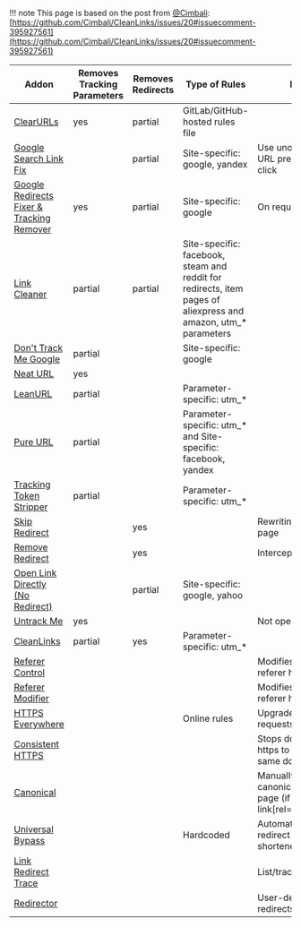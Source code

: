 !!! note
    This page is based on the post from [@Cimbali](https://github.com/Cimbali): 
    [https://github.com/Cimbali/CleanLinks/issues/20#issuecomment-395927561](https://github.com/Cimbali/CleanLinks/issues/20#issuecomment-395927561)

|Addon|Removes Tracking Parameters|Removes Redirects|Type of Rules|Notes|
|---|---|---|---|---|
[ClearURLs](https://github.com/ClearURLs/Addon)|yes|partial|GitLab/GitHub-hosted rules file|
[Google Search Link Fix](https://addons.mozilla.org/en-US/firefox/addon/google-search-link-fix)||partial|Site-specific: google, yandex|Use unobfuscated URL present before click|
[Google Redirects Fixer & Tracking Remover](https://addons.mozilla.org/en-US/firefox/addon/google-no-tracking-url/)|yes|partial|Site-specific: google|On request only|
[Link Cleaner](https://addons.mozilla.org/en-US/firefox/addon/link-cleaner)|partial|partial|Site-specific: facebook, steam and reddit for redirects, item pages of aliexpress and amazon, utm_* parameters|
[Don't Track Me Google](https://addons.mozilla.org/en-US/firefox/addon/dont-track-me-google1)|partial||Site-specific: google|
[Neat URL](https://addons.mozilla.org/en-US/firefox/addon/neat-url/)|yes|||
[LeanURL](https://addons.mozilla.org/en-US/firefox/addon/neat-url/)|partial||Parameter-specific: utm_*|
[Pure URL](https://addons.mozilla.org/en-US/firefox/addon/pure-url/)|partial||Parameter-specific: utm_* and Site-specific: facebook, yandex|
[Tracking Token Stripper](https://addons.mozilla.org/en-US/firefox/addon/utm-tracking-token-stripper/)|partial||Parameter-specific: utm_*|
[Skip Redirect](https://addons.mozilla.org/en-US/firefox/addon/skip-redirect/)||yes||Rewriting URLs in page|
[Remove Redirect](https://addons.mozilla.org/en-US/firefox/addon/remove-redirect/)||yes||Intercepting requests|
[Open Link Directly (No Redirect)](https://addons.mozilla.org/en-US/firefox/addon/open-link-directly-no-redirect/)||partial|Site-specific: google, yahoo|
[Untrack Me](https://addons.mozilla.org/en-US/firefox/addon/untrack-me/)|yes|||Not open source ?|
[CleanLinks](https://addons.mozilla.org/en-US/firefox/addon/clean-links-webext/)|partial|yes|Parameter-specific: utm_*|
[Referer Control](https://addons.mozilla.org/en-US/firefox/addon/referercontrol/)||||Modifies HTTP referer headers|
[Referer Modifier](https://addons.mozilla.org/en-US/firefox/addon/referer-modifier/)||||Modifies HTTP referer headers|
[HTTPS Everywhere](https://addons.mozilla.org/en-US/firefox/addon/https-everywhere/)|||Online rules|Upgrades http requests to https|
[Consistent HTTPS](https://addons.mozilla.org/en-US/firefox/addon/consistent-https/)||||Stops downgrading https to http on the same domain|
[Canonical](https://addons.mozilla.org/en-US/firefox/addon/canonical-link/)||||Manually redirects to canonical link in page (if exists: link[rel="canonical"])|
[Universal Bypass](https://addons.mozilla.org/en-US/firefox/addon/universal-bypass/)|||Hardcoded|Automatically redirect from URL shorteners|
[Link Redirect Trace](https://addons.mozilla.org/en-US/firefox/addon/link-redirect-trace-addon/)||||List/trace redirects|
[Redirector](https://addons.mozilla.org/en-US/firefox/addon/redirector)||||User-defined redirects|